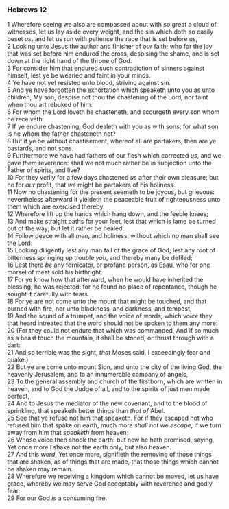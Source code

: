 ### Hebrews 12

1 Wherefore seeing we also are compassed about with so great a cloud of witnesses, let us lay aside every weight, and the sin which doth so easily beset *us*, and let us run with patience the race that is set before us,  
2 Looking unto Jesus the author and finisher of *our* faith; who for the joy that was set before him endured the cross, despising the shame, and is set down at the right hand of the throne of God.  
3 For consider him that endured such contradiction of sinners against himself, lest ye be wearied and faint in your minds.  
4 Ye have not yet resisted unto blood, striving against sin.  
5 And ye have forgotten the exhortation which speaketh unto you as unto children, My son, despise not thou the chastening of the Lord, nor faint when thou art rebuked of him:  
6 For whom the Lord loveth he chasteneth, and scourgeth every son whom he receiveth.  
7 If ye endure chastening, God dealeth with you as with sons; for what son is he whom the father chasteneth not?  
8 But if ye be without chastisement, whereof all are partakers, then are ye bastards, and not sons.  
9 Furthermore we have had fathers of our flesh which corrected *us*, and we gave *them* reverence: shall we not much rather be in subjection unto the Father of spirits, and live?  
10 For they verily for a few days chastened *us* after their own pleasure; but he for *our* profit, that *we* might be partakers of his holiness.  
11 Now no chastening for the present seemeth to be joyous, but grievous: nevertheless afterward it yieldeth the peaceable fruit of righteousness unto them which are exercised thereby.  
12 Wherefore lift up the hands which hang down, and the feeble knees;  
13 And make straight paths for your feet, lest that which is lame be turned out of the way; but let it rather be healed.  
14 Follow peace with all *men*, and holiness, without which no man shall see the Lord:  
15 Looking diligently lest any man fail of the grace of God; lest any root of bitterness springing up trouble *you*, and thereby many be defiled;  
16 Lest there *be* any fornicator, or profane person, as Esau, who for one morsel of meat sold his birthright.  
17 For ye know how that afterward, when he would have inherited the blessing, he was rejected: for he found no place of repentance, though he sought it carefully with tears.  
18 For ye are not come unto the mount that might be touched, and that burned with fire, nor unto blackness, and darkness, and tempest,  
19 And the sound of a trumpet, and the voice of words; which *voice* they that heard intreated that the word should not be spoken to them any more:  
20 (For they could not endure that which was commanded, And if so much as a beast touch the mountain, it shall be stoned, or thrust through with a dart:  
21 And so terrible was the sight, *that* Moses said, I exceedingly fear and quake:)  
22 But ye are come unto mount Sion, and unto the city of the living God, the heavenly Jerusalem, and to an innumerable company of angels,  
23 To the general assembly and church of the firstborn, which are written in heaven, and to God the Judge of all, and to the spirits of just men made perfect,  
24 And to Jesus the mediator of the new covenant, and to the blood of sprinkling, that speaketh better things than *that of* Abel.  
25 See that ye refuse not him that speaketh. For if they escaped not who refused him that spake on earth, much more *shall not* we *escape*, if we turn away from him that *speaketh* from heaven:  
26 Whose voice then shook the earth: but now he hath promised, saying, Yet once more I shake not the earth only, but also heaven.  
27 And this *word*, Yet once more, signifieth the removing of those things that are shaken, as of things that are made, that those things which cannot be shaken may remain.  
28 Wherefore we receiving a kingdom which cannot be moved, let us have grace, whereby we may serve God acceptably with reverence and godly fear:  
29 For our God *is* a consuming fire.  
